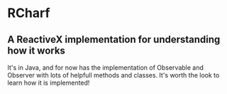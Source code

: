 
# RCharf 
## A ReactiveX implementation for understanding how it works

It's in Java, and for now has the implementation of Observable and Observer with lots of helpfull methods and classes. It's worth the look to learn how it is implemented!
